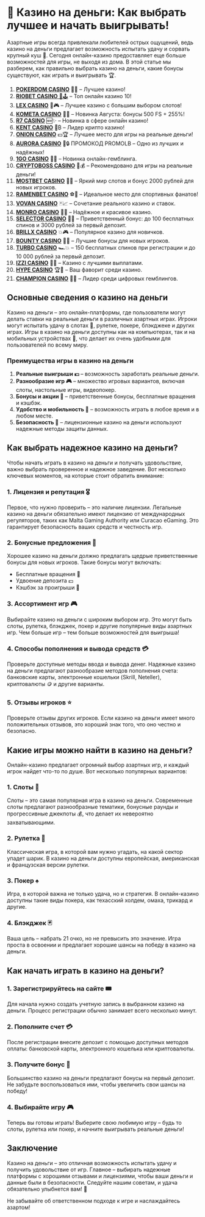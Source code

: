 # 🎰 Казино на деньги: Как выбрать лучшее и начать выигрывать!
Азартные игры всегда привлекали любителей острых ощущений, ведь казино на деньги предлагает возможность испытать удачу и сорвать крупный куш 💸. Сегодня онлайн-казино предоставляет еще больше возможностей для игры, не выходя из дома. В этой статье мы разберем, как правильно выбрать казино на деньги, какие бонусы существуют, как играть и выигрывать 🏆.
1. [**POKERDOM CASINO**](https://4pd-stat.com/click/65c385136bcc63141167f1e3/4450/13807/subaccount) 🎰🔥 – Лучшее казино!
1. [**RIOBET CASINO** 🌟🕹️](https://tracker.rioaffi.com/link?btag=1027246_346134) – Топ онлайн казино 10!
1. [**LEX CASINO**](https://lex-ircp01.com/c71ab4dfb) 🎯🎮 – Лучшее казино с большим выбором слотов!
1. [**KOMETA CASINO**](https://stars-flight.com/s2371995e) 🚀🎁 – Новинка Августа: бонусы 500 FS + 255%!
1. [**R7 CASINO**](https://aristocratic-hall.com/s9f210880) 🆕✨ – Новинка в сфере онлайн казино!
1. [**KENT CASINO**](https://passage-through-deserts.com/de0514c15) 💎₿ – Лидер крипто казино!
1. [**ONION CASINO**](https://obclk001-2d.top/click?offer_id=986&partner_id=10542&landing_id=1798&utm_medium=affiliate&sub_1=oncasino3) 💵🏆 – Лучшее место для игры на реальные деньги!
1. [**AURORA CASINO**](https://10trafic-stat2.com/click/668546566bcc6313411604c7/6766/15114/subaccount?promocode=PROMOLB) 🌌🔒 ПРОМОКОД PROMOLB – Одно из лучших и надёжных!
1. [**1GO CASINO**](https://1go-ircp01.com/ce015f410) 🎉🎲 – Новинка онлайн-гемблинга.
1. [**CRYPTOBOSS CASINO**](https://cryptobossc.online/d847bcfa9) 👑💰 – Рекомендовано для игры на реальные деньги!
1. [**MOSTBET CASINO**](https://ktbtis024ifqfn0mst.com/beQs) 🎡💫 – Яркий мир слотов и бонус 2000 рублей для новых игроков.
1. [**RAMENBET CASINO**](https://get.saltyram.com/ru/registration?apkpop=0&partner=p24970p3296034p5526) ⚽🏅 – Идеальное место для спортивных фанатов!
1. [**VOVAN CASINO**](https://vovan.site/d2375cf9b) 🃏📈 – Сочетание реального казино и ставок.
1. [**MONRO CASINO**](https://mnr-ircp01.com/c3ce72a2c) 🌟💖 – Надёжное и красивое казино.
1. [**SELECTOR CASINO**](https://gosel.pl/SELVK) 🎁🎉 – Приветственный бонус: до 100 бесплатных спинов и 3000 рублей за первый депозит.
1. [**BRILLX CASINO**](https://brillx.pub/BRIVK) 💥🎮 – Популярное казино для новичков.
1. [**BOUNTY CASINO**](https://bounty-casino.de/BOVK) 🎯🎁 – Лучшие бонусы для новых игроков.
1. [**TURBO CASINO**](https://turbo-casino.pro/TURVK) 🏎️💥 – 150 бесплатных спинов при регистрации и до 10 000 рублей за первый депозит.
1. [**IZZI CASINO**](https://izzi-fr03.com/ca7c8a7b7) 💸🔝 – Казино с лучшими выплатами.
1. [**HYPE CASINO**](https://hypekaz.com/dc2f44ad0) 🏆🎉 – Ваш фаворит среди казино.
1. [**CHAMPION CASINO**](https://champcasino.ink/pobeda/doa-hats?p80412p305331p112c) 🥇🎰 – Лидер среди цифровых гемблингов.


## Основные сведения о казино на деньги

Казино на деньги – это онлайн-платформы, где пользователи могут делать ставки на реальные деньги в различных азартных играх. Игроки могут испытать удачу в слотах 🎰, рулетке, покере, блэкджеке и других играх. Игры в казино на деньги доступны как на компьютерах, так и на мобильных устройствах 📱, что делает их очень удобными для пользователей по всему миру.

### Преимущества игры в казино на деньги

1. **Реальные выигрыши 💵** – возможность заработать реальные деньги.
2. **Разнообразие игр 🎮** – множество игровых вариантов, включая слоты, настольные игры, видеопокер.
3. **Бонусы и акции 🎁** – приветственные бонусы, бесплатные вращения и кэшбэк.
4. **Удобство и мобильность 📱** – возможность играть в любое время и в любом месте.
5. **Безопасность 🔐** – лицензионные казино на деньги используют надежные методы защиты данных.

## Как выбрать надежное казино на деньги?

Чтобы начать играть в казино на деньги и получать удовольствие, важно выбрать проверенное и надежное заведение. Вот несколько ключевых моментов, на которые стоит обратить внимание:

### 1. Лицензия и репутация 🎖️

Первое, что нужно проверить – это наличие лицензии. Легальные казино на деньги обязательно имеют лицензию от международных регуляторов, таких как Malta Gaming Authority или Curacao eGaming. Это гарантирует безопасность ваших средств и честность игр.

### 2. Бонусные предложения 🎁

Хорошее казино на деньги должно предлагать щедрые приветственные бонусы для новых игроков. Такие бонусы могут включать:

- Бесплатные вращения 🎰
- Удвоение депозита 💵
- Кэшбэк за проигрыши 🤑

### 3. Ассортимент игр 🎮

Выбирайте казино на деньги с широким выбором игр. Это могут быть слоты, рулетка, блэкджек, покер и другие популярные виды азартных игр. Чем больше игр – тем больше возможностей для выигрыша!

### 4. Способы пополнения и вывода средств 💳

Проверьте доступные методы ввода и вывода денег. Надежные казино на деньги предлагают разнообразие методов пополнения счета: банковские карты, электронные кошельки (Skrill, Neteller), криптовалюты 🪙 и другие варианты.

### 5. Отзывы игроков ⭐

Проверьте отзывы других игроков. Если казино на деньги имеет много положительных отзывов, это хороший знак того, что оно честно и безопасно.

## Какие игры можно найти в казино на деньги?

Онлайн-казино предлагает огромный выбор азартных игр, и каждый игрок найдет что-то по душе. Вот несколько популярных вариантов:

### 1. Слоты 🎰

Слоты – это самая популярная игра в казино на деньги. Современные слоты предлагают разнообразные тематики, бонусные раунды и прогрессивные джекпоты 💰, что делает их невероятно захватывающими.

### 2. Рулетка 🎡

Классическая игра, в которой вам нужно угадать, на какой сектор упадет шарик. В казино на деньги доступны европейская, американская и французская версии рулетки.

### 3. Покер ♠️

Игра, в которой важна не только удача, но и стратегия. В онлайн-казино доступны такие виды покера, как техасский холдем, омаха, трикард и другие.

### 4. Блэкджек 🃏

Ваша цель – набрать 21 очко, но не превысить это значение. Игра проста в освоении и предлагает хорошие шансы на победу в казино на деньги.

## Как начать играть в казино на деньги?

### 1. Зарегистрируйтесь на сайте 🎟️

Для начала нужно создать учетную запись в выбранном казино на деньги. Процесс регистрации обычно занимает всего несколько минут.

### 2. Пополните счет 💳

После регистрации внесите депозит с помощью доступных методов оплаты: банковской карты, электронного кошелька или криптовалюты.

### 3. Получите бонус 🎁

Большинство казино на деньги предлагают бонусы на первый депозит. Не забудьте воспользоваться ими, чтобы увеличить свои шансы на победу!

### 4. Выбирайте игру 🎮

Теперь вы готовы играть! Выберите свою любимую игру – будь то слоты, рулетка или покер, и начните выигрывать реальные деньги!

## Заключение

Казино на деньги – это отличная возможность испытать удачу и получить удовольствие от игр. Главное – выбирать надежные платформы с хорошими отзывами и лицензиями, чтобы ваши деньги и данные были в безопасности. Следуйте нашим советам, и удача обязательно улыбнется вам! 🎉

Не забывайте об ответственном подходе к игре и наслаждайтесь азартом!



